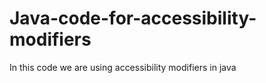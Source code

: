 # Java-code-for-accessibility-modifiers

In this code we are using accessibility modifiers in java

